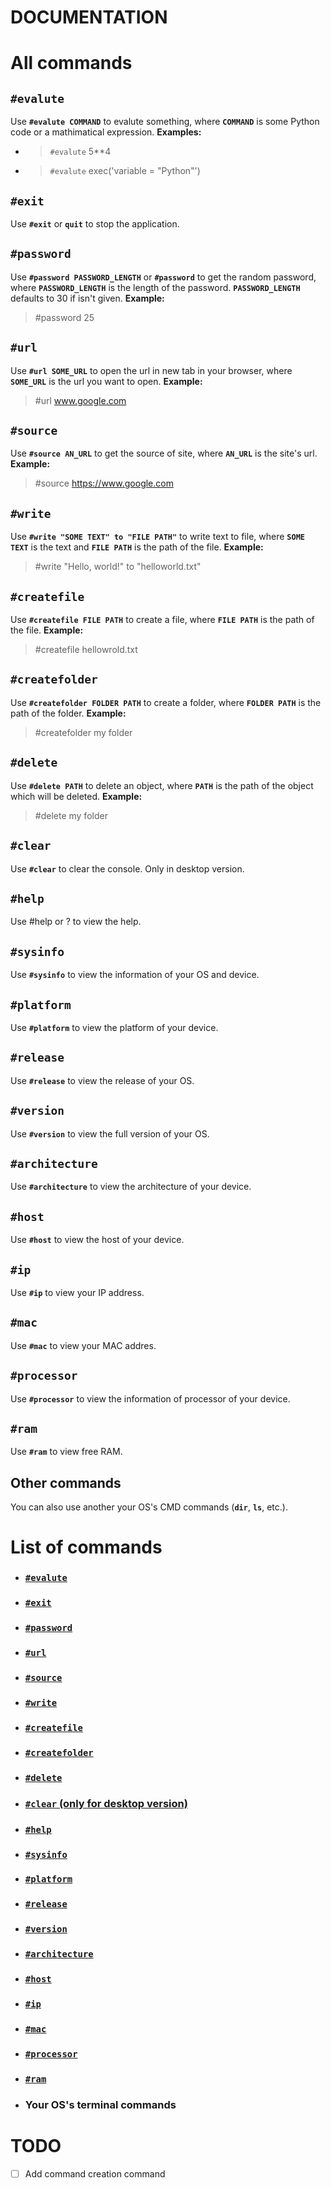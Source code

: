 # DOCUMENTATION
# All commands
## `#evalute`
Use **`#evalute COMMAND`** to evalute something, 
where **`COMMAND`** is some Python code or a mathimatical expression. **Examples:**
- > `#evalute` 5**4
- > `#evalute` exec('variable = "Python"')
## `#exit` 
Use **`#exit`** or **`quit`** to stop the application. 
## `#password`
Use **`#password PASSWORD_LENGTH`** or **`#password`** to get the random password, 
where **`PASSWORD_LENGTH`** is the length of the password. **`PASSWORD_LENGTH`** defaults to 30 if isn't given. **Example:**
> #password 25
## `#url`
Use **`#url SOME_URL`** to open the url in new tab in your browser, 
where **`SOME_URL`** is the url you want to open. **Example:**
> #url www.google.com
## `#source`
Use **`#source AN_URL`** to get the source of site, 
where **`AN_URL`** is the site's url. **Example:**
> #source https://www.google.com
## `#write`
Use **`#write "SOME TEXT" to "FILE PATH"`** to write text to file, 
where **`SOME TEXT`** is the text and **`FILE PATH`** is the path of the file. **Example:**
> #write "Hello, world!" to "helloworld.txt"
## `#createfile`
Use **`#createfile FILE PATH`** to create a file, 
where **`FILE PATH`** is the path of the file. **Example:**
> #createfile hellowrold.txt
## `#createfolder`
Use **`#createfolder FOLDER PATH`** to create a folder, 
where **`FOLDER PATH`** is the path of the folder. **Example:**
> #createfolder my folder
## `#delete`
Use **`#delete PATH`** to delete an object, 
where **`PATH`** is the path of the object which will be deleted. **Example:**
> #delete my folder
## `#clear`
Use **`#clear`** to clear the console. Only in desktop version.
## `#help`
Use #help or ? to view the help.
## `#sysinfo`
Use **`#sysinfo`** to view the information of your OS and device.
## `#platform`
Use **`#platform`** to view the platform of your device.
## `#release`
Use **`#release`** to view the release of your OS.
## `#version`
Use **`#version`** to view the full version of your OS.
## `#architecture`
Use **`#architecture`** to view the architecture of your device.
## `#host`
Use **`#host`** to view the host of your device.
## `#ip`
Use **`#ip`** to view your IP address.
## `#mac`
Use **`#mac`** to view your MAC addres.
## `#processor`
Use **`#processor`** to view the information of processor of your device.
## `#ram`
Use **`#ram`** to view free RAM.
## Other commands
You can also use another your OS's CMD commands (**`dir`**, **`ls`**, etc.).
# List of commands
- ### [`#evalute`](https://github.com/Kastet6398/BCMD#evalute "#evalute")
- ### [`#exit`](https://github.com/Kastet6398/BCMD#exit "#exit")
- ### [`#password`](https://github.com/Kastet6398/BCMD#password "#password")
- ### [`#url`](https://github.com/Kastet6398/BCMD#url "#url")
- ### [`#source`](https://github.com/Kastet6398/BCMD#source "#source")
- ### [`#write`](https://github.com/Kastet6398/BCMD#write "#write")
- ### [`#createfile`](https://github.com/Kastet6398/BCMD#createfile "#createfile")
- ### [`#createfolder`](https://github.com/Kastet6398/BCMD#createfolder "#createfolder")
- ### [`#delete`](https://github.com/Kastet6398/BCMD#delete "#delete")
- ### [`#clear` (only for desktop version)](https://github.com/Kastet6398/BCMD#clear "#clear")
- ### [`#help`](https://github.com/Kastet6398/BCMD#help "#help")
- ### [`#sysinfo`](https://github.com/Kastet6398/BCMD#sysinfo "#sysinfo")
- ### [`#platform`](https://github.com/Kastet6398/BCMD#platform "#platform")
- ### [`#release`](https://github.com/Kastet6398/BCMD#release "#release")
- ### [`#version`](https://github.com/Kastet6398/BCMD#version "#version")
- ### [`#architecture`](https://github.com/Kastet6398/BCMD#architecture "#architecture")
- ### [`#host`](https://github.com/Kastet6398/BCMD#host "#host")
- ### [`#ip`](https://github.com/Kastet6398/BCMD#ip "#ip")
- ### [`#mac`](https://github.com/Kastet6398/BCMD#mac "#mac")
- ### [`#processor`](https://github.com/Kastet6398/BCMD#processor "#processor")
- ### [`#ram`](https://github.com/Kastet6398/BCMD#ram "#ram")
- ### Your OS's terminal commands

# TODO

- [ ] Add command creation command
